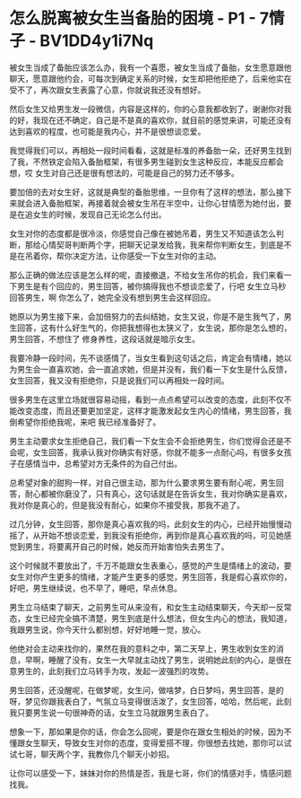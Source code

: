 # 怎么脱离被女生当备胎的困境 - P1 - 7情子 - BV1DD4y1i7Nq

被女生当成了备胎应该怎么办，我有一个喜愿，被女生当成了备胎，女生愿意跟他聊天，愿意跟他约会，可每次到确定关系的时候，女生却把他拒绝了，后来他实在受不了，再次跟女生表露了心意，你就说我还没有想好。

然后女生又给男生发一段微信，内容是这样的，你的心意我都收到了，谢谢你对我的好，我现在还不确定，自己是不是真的喜欢你，就目前的感觉来讲，可能还没有达到喜欢的程度，也可能是我内心，并不是很想谈恋爱。

我觉得我们可以，再相处一段时间看看，这就是标准的养备胎一朵，还好男生找到了我，不然铁定会陷入备胎框架，有很多男生碰到女生这种反应，本能反应都会想，哎 女生对自己还是很有想法的，可能是自己的努力还不够多。

要加倍的去对女生好，这就是典型的备胎思维，一旦你有了这样的想法，那么接下来就会进入备胎框架，再接着就会被女生吊在半空中，让你心甘情愿为她付出，要是在追女生的时候，发现自己无论怎么付出。

女生对你的态度都是很冷淡，你感觉自己像在被她吊着，男生又不知道该怎么判断，那给心情契哥判断两个字，把聊天记录发给我，我来帮你判断女生，到底是不是在吊着你，帮你决定方法，让你感受一下女生对你的主动。

那么正确的做法应该是怎么样的呢，直接撤退，不给女生吊你的机会，我们来看一下男生是有个回应的，男生回答，被你搞得我也不想谈恋爱了，行吧 女生立马秒回答男生，啊 你怎么了，她完全没有想到男生会这样回应。

她原以为男生接下来，会加倍努力的去纠结她，女生又说，你是不是生我气了，男生回答，这有什么好生气的，你把我想得也太狭义了，女生说，那你是怎么想的，男生回答，不想住了 修身养性，这段话就是暗示女生。

我要冷静一段时间，先不谈感情了，当女生看到这句话之后，肯定会有情绪，她以为男生会一直喜欢她，会一直追求她，但是并没有，我们看一下女生是什么反馈，女生回答，我又没有拒绝你，只是说我们可以再相处一段时间。

很多男生在这里立场就很容易动摇，看到一点点希望可以改变的态度，此刻不仅不能改变态度，而且还要更加坚定，这样才能激发起女生内心的情绪，男生回答，我倒希望你拒绝我呢，来吧 我已经准备好了。

男生主动要求女生拒绝自己，我们看一下女生会不会拒绝男生，你们觉得会还是不会呢，女生回答，我承认我对你确实有好感，你就不能多一点耐心吗，有很多女孩子在感情当中，总希望对方无条件的为自己付出。

总希望对象的甜狗一样，对自己很主动，那为什么要求男生要有耐心呢，男生回答，耐心都被你磨没了，只有真心，这句话就是在告诉女生，我对你确实是喜欢，我对你是真心的，但是我没有耐心，如果你不接受我，那我不追了。

过几分钟，女生回答，那你是真心喜欢我的吗，此刻女生的内心，已经开始慢慢动摇了，从开始不想谈恋爱，到我没有拒绝你，再到你是真心喜欢我的吗，可见她感觉到男生，将要离开自己的时候，她反而开始害怕失去男生了。

这个时候就不要放出了，千万不能跟女生表重心，感觉的产生是情绪上的波动，要女生对你产生更多的情绪，才能产生更多的感觉，男生回答，我是假心喜欢你的，好吧，男生继续说，也不早了，睡吧，早点休息。

男生立马结束了聊天，之前男生可从来没有，和女生主动结束聊天，今天却一反常态，女生已经完全搞不清楚，男生到底是什么想法，但女生内心的想法，我知道，我跟男生说，你今天什么都别想，好好地睡一觉，放心。

他绝对会主动来找你的，果然在我的意料之中，第二天早上，男生收到女生的消息，早啊，睡醒了没有，女生一大早就主动找了男生，说明她此刻的内心，是很在意男生的，此刻我们立马转手为攻，发起一波强烈的攻势。

男生回答，还没醒呢，在做梦呢，女生问，做啥梦，白日梦吗，男生回答，是的呀，梦见你跟我表白了，气氛立马变得很活泼了，女生回答，哈哈，然后呢，此刻我只要男生说一句很神奇的话，女生立马就跟男生表白了。

想象一下，那如果是你的话，你会怎么回呢，要是你在跟女生相处的时候，因为不懂跟女生聊天，导致女生对你的态度，变得爱搭不理，你很想去找她，那你可以试试七哥，聊天两个字，我教你几个聊天小妙招。

让你可以感受一下，妹妹对你的热情是否，我是七哥，你们的情感对手，情感问题找我。